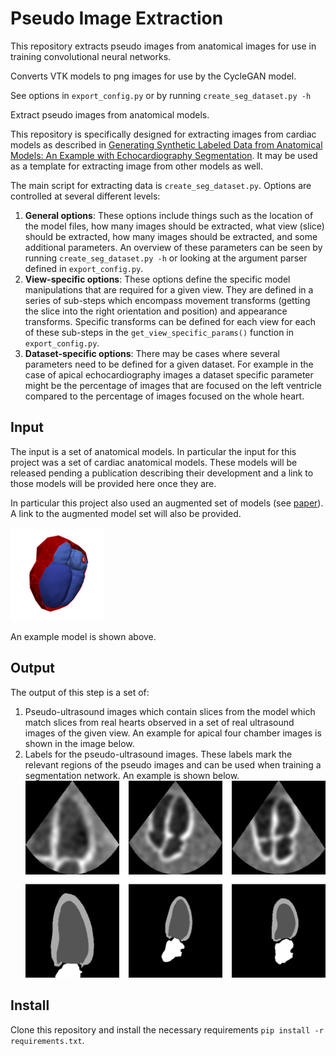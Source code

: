 # Pseudo Image Extraction

This repository extracts pseudo images from anatomical images for use in training convolutional neural networks. 

Converts VTK models to png images for use by the CycleGAN model.

See options in `export_config.py` or by running `create_seg_dataset.py -h`

Extract pseudo images from anatomical models. 

This repository is specifically designed for extracting images from cardiac models as described in 
[Generating Synthetic Labeled Data from Anatomical Models: An Example with Echocardiography Segmentation](https://adgilbert.github.io/data-generation/). It may 
be used as a template for extracting image from other models as well. 

The main script for extracting data is `create_seg_dataset.py`. Options are controlled at several different levels:

1. **General options**: These options include things such as the location of the model files, how many images should be 
extracted, what view (slice) should be extracted, how many images should be extracted, and some additional parameters. 
An overview of these parameters can be seen by running `create_seg_dataset.py -h` or looking at the argument parser 
defined in `export_config.py`.
2. **View-specific options**: These options define the specific model manipulations that are required for a given view. 
They are defined in a series of sub-steps which encompass movement transforms (getting the slice into the right 
orientation and position) and appearance transforms. Specific transforms can be defined for each view for each of these 
sub-steps in the `get_view_specific_params()` function in `export_config.py`.
3. **Dataset-specific options**: There may be cases where several parameters need to be defined for a given dataset. 
For example in the case of apical echocardiography images a dataset specific parameter might be the percentage of images
that are focused on the left ventricle compared to the percentage of images focused on the whole heart. 

## Input

The input is a set of anatomical models. In particular the input for this project was a set of cardiac anatomical 
models. These models will be released pending a publication describing their development and a link to those 
models will be provided here once they are. 

In particular this project also used an augmented set of models (see 
[paper](https://adgilbert.github.io/data-generation/)). A link to the augmented model set will also be provided.


![Model](docs/anatomical_model.png)

An example model is shown above. 

## Output

The output of this step is a set of:
 1. Pseudo-ultrasound images which contain slices from the model which match slices from real hearts observed in a set
 of real ultrasound images of the given view. An example for apical four chamber images is shown in the image below.
 2. Labels for the pseudo-ultrasound images. These labels mark the relevant regions of the pseudo images and can 
 be used when training a segmentation network. An example is shown below. 
  ![Pseudos](docs/pseudos_and_labels.png)
  
## Install

Clone this repository and install the necessary requirements `pip install -r requirements.txt`.

